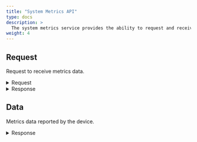 ```yaml
---
title: "System Metrics API"
type: docs
description: >
  The system metrics service provides the ability to request and receive metrics data.
weight: 4
---
```


## **Request**
Request to receive metrics data.

<details>
  <summary>Request</summary>

**Hono Command:** `command//<name>:<namespace>/req//request`

**Ditto Message:**

> | Name | Value | Description |
> | - | - | - |
> | topic | `<name>/<namespace>/things/live/messages/request` | Information about the affected Thing and the type of operation |
> | path | `/features/Metrics/inbox/messages/request` | A path to the `Metrics` Feature, it's message channel, and `request` command |
> | **Headers** | | Additional headers |
> | response-required | true/false | If response is required |
> | content-type | `application/json` | The content type |
> | correlation-id | container UUID | Used for correlating protocol messages, the same correlation-id as the sent back response message |
> | **Value** | | |
> | frequency | | Time interval of how often the metrics data will be published as duration string (e.g. 5s) |
> | **filter** | | Filter defines the type of metric data to be reported |
> | id | | An array of identifiers whose metric data to be reported, supported are: `cpu.utilization`, `memory.utilization`, `memory.total`, `memory.used`, `io.readBytes`, `io.writeBytes`, `net.readBytes`, `net.writeBytes`, `pids` |
> | originator | | Metrics data originator |
> 

<br>

**Example** : Request metrics data with specified filter and frequency.

**Topic:** `command//edge:device/req//request`
```json
{
	"topic":"edge/device/things/live/messages/request",
	"headers":{
		"response-required":true,
		"content-type":"application/json",
		"correlation-id":"<UUID>"
	},
	"path":"/features/Metrics/inbox/messages/request",
	"value":{
		"filter":[
			{
				"id":["io.*","cpu.*","memory.*"],
				"originator":"SYSTEM"
			}
		],
		"frequency":"5s"
	}
}
```
</details>

<details>
  <summary>Response</summary>

**Hono Command** : `command//<name>:<namespace>/res//request`

**Ditto Message:**

> | Name | Value | Description |
> | - | - | - |
> | topic | `<name>/<namespace>/things/live/messages/request` | Information about the affected Thing and the type of operation |
> | path | `/features/Metrics/outbox/messages/request` | A path to the `Metrics` Feature, it's message channel, and `request` command |
> | **Headers** | | Additional headers |
> | content-type | `application/json` | The content type |
> | correlation-id | \<UUID\> | The same correlation id as the request message |
> | **Status** | | Status of the operation request the metrics data |

<br>

**Example** : Successful response of a `request` metrics message.

**Topic:** `command//edge:device/res//request``
```json
{
	"topic":"edge/device/things/live/messages/request",
	"headers":{
		"content-type":"application/json",
		"correlation-id":"<UUID>"
	},
	"path":"/features/Metrics/outbox/messages/request",
	"status": 204
}
```
</details>

## **Data**
Metrics data reported by the device.

<details>
  <summary>Response</summary>

**Hono Command** : `command//<name>:<namespace>/res//data`

**Ditto Message:**

> | Name | Value | Description |
> | - | - | - |
> | topic | `<name>/<namespace>/things/live/messages/data` | Information about the affected Thing and the type of operation |
> | path | `/features/Metrics/outbox/messages/data` |  A path to the `Metrics` Feature, it's message channel, and metrics data |
> | **Headers** | | Additional headers |
> | content-type | `application/json` | The content type |
> | **Value** | | The value of the received data from the device in json format |
> | timestamp | | The timestamp in ms when this measure data is published |
> | **snapshot** | | All the measurements collected at a concrete time per originator
> | originator | | The originator for whose metric data to be reported |
> | **measurements** | | An array of measurements identifier and value for originator |
> | id | | The identifier whose metric data to be reported, supported are: cpu.utilization, cpu.load1, cpu.load5, cpu.load15, memory.utilization, memory.total, memory.available, memory.used, io.readBytes, io.writeBytes |
> | value | | The measured value per metric ID |

<br>

**Example** : Metrics data from the device.

**Topic:** `command//edge:device/res//data``
```json
{
	"topic":"edge/device/things/live/messages/data",
	"headers":{
		"content-type":"application/json",
	},
	"path":"/features/Metrics/outbox/messages/data",
	"value":{
		"snapshot":[
			{
				"originator":"SYSTEM",
				"measurements":[
					{
						"id":"cpu.utilization",
						"value":1.1555555555484411
					},
					{
						"id":"cpu.load1",
						"value":0.17
					},
					{
						"id":"cpu.load5",
						"value":0.27
					},
					{
						"id":"cpu.load15",
						"value":0.24
					},
					{
						"id":"memory.total",
						"value":10371616768
					},
					{
						"id":"memory.available",
						"value":5281644544
					},
					{
						"id":"memory.used",
						"value":4563206144
					},
					{
						"id":"memory.utilization",
						"value":43.99705702662538
					}
				]
			}
		],
		"timestamp":1234567890
	}
}
```
</details>
